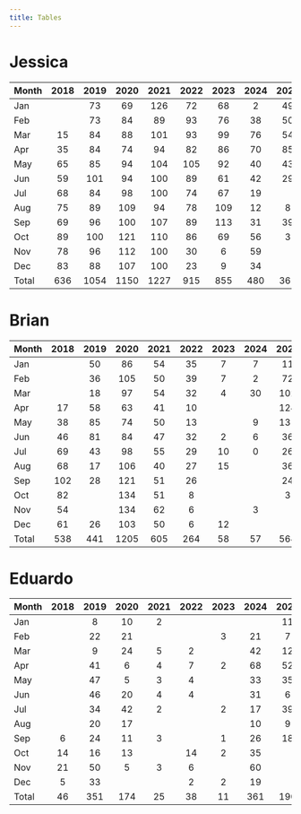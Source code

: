 ```yaml
---
title: Tables
---
```


# Jessica

| Month | 2018 | 2019 | 2020 | 2021 | 2022 | 2023 | 2024 | 2025 |
| --- |:---: | :---: | :---: | :---: | :---: | :---: | :---: | :---: |
| Jan |    | 73 | 69 | 126 | 72 | 68 | 2 | 49 |
| Feb |    | 73 | 84 | 89 | 93 | 76 | 38 | 50 |
| Mar | 15 | 84 | 88 | 101 | 93 | 99 | 76 | 54 |
| Apr | 35 | 84 | 74 | 94 | 82 | 86 | 70 | 85 |
| May | 65 | 85 | 94 | 104 | 105 | 92 | 40 | 43 |
| Jun | 59 | 101 | 94 | 100 | 89 | 61 | 42 | 29 |
| Jul | 68 | 84 | 98 | 100 | 74 | 67 | 19 |    |
| Aug | 75 | 89 | 109 | 94 | 78 | 109 | 12 | 8 |
| Sep | 69 | 96 | 100 | 107 | 89 | 113 | 31 | 39 |
| Oct | 89 | 100 | 121 | 110 | 86 | 69 | 56 | 3 |
| Nov | 78 | 96 | 112 | 100 | 30 | 6 | 59 |    |
| Dec | 83 | 88 | 107 | 100 | 23 | 9 | 34 |    |
| Total | 636 | 1054 | 1150 | 1227 | 915 | 855 | 480 | 361 |

# Brian

| Month | 2018 | 2019 | 2020 | 2021 | 2022 | 2023 | 2024 | 2025 |
| --- |:---: | :---: | :---: | :---: | :---: | :---: | :---: | :---: |
| Jan |    | 50 | 86 | 54 | 35 | 7 | 7 | 11 |
| Feb |    | 36 | 105 | 50 | 39 | 7 | 2 | 72 |
| Mar |    | 18 | 97 | 54 | 32 | 4 | 30 | 102 |
| Apr | 17 | 58 | 63 | 41 | 10 |    |    | 124 |
| May | 38 | 85 | 74 | 50 | 13 |    | 9 | 131 |
| Jun | 46 | 81 | 84 | 47 | 32 | 2 | 6 | 36 |
| Jul | 69 | 43 | 98 | 55 | 29 | 10 | 0 | 26 |
| Aug | 68 | 17 | 106 | 40 | 27 | 15 |    | 36 |
| Sep | 102 | 28 | 121 | 51 | 26 |    |    | 24 |
| Oct | 82 |    | 134 | 51 | 8 |    |    | 3 |
| Nov | 54 |    | 134 | 62 | 6 |    | 3 |    |
| Dec | 61 | 26 | 103 | 50 | 6 | 12 |    |    |
| Total | 538 | 441 | 1205 | 605 | 264 | 58 | 57 | 564 |

# Eduardo

| Month | 2018 | 2019 | 2020 | 2021 | 2022 | 2023 | 2024 | 2025 |
| --- |:---: | :---: | :---: | :---: | :---: | :---: | :---: | :---: |
| Jan |    | 8 | 10 | 2 |    |    |    | 11 |
| Feb |    | 22 | 21 |    |    | 3 | 21 | 7 |
| Mar |    | 9 | 24 | 5 | 2 |    | 42 | 12 |
| Apr |    | 41 | 6 | 4 | 7 | 2 | 68 | 52 |
| May |    | 47 | 5 | 3 | 4 |    | 33 | 35 |
| Jun |    | 46 | 20 | 4 | 4 |    | 31 | 6 |
| Jul |    | 34 | 42 | 2 |    | 2 | 17 | 39 |
| Aug |    | 20 | 17 |    |    |    | 10 | 9 |
| Sep | 6 | 24 | 11 | 3 |    | 1 | 26 | 18 |
| Oct | 14 | 16 | 13 |    | 14 | 2 | 35 |    |
| Nov | 21 | 50 | 5 | 3 | 6 |    | 60 |    |
| Dec | 5 | 33 |    |    | 2 | 2 | 19 |    |
| Total | 46 | 351 | 174 | 25 | 38 | 11 | 361 | 190 |

